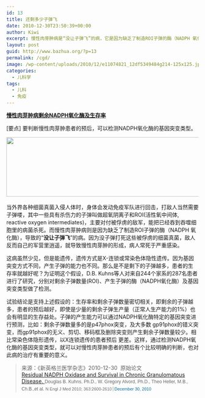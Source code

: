 ```yaml
---
id: 13
title: 还剩多少子弹飞
date: 2010-12-30T23:50:39+00:00
author: Kiwi
excerpt: 慢性肉芽肿病是“没让子弹飞”的病，它是因为缺乏了制造ROI子弹的酶（NADPH 氧化酶）所导致的一种免疫缺陷病。那么是不是剩下的子弹越多，患者的生存率就越好呢？为证明这个假设，D.B. Kuhns等人对来自244个家系的287名患者进行了研究，结果证明，剩余的子弹越多，患者的预后越好，而且子弹的产生能力可以通过NADPH氧化酶特定的基因突变进行预测。
layout: post
guid: http://www.bazhua.org/?p=13
permalink: /cgd/
image: /wp-content/uploads/2010/12/e11074821_12df5349484g214-125x125.jpg
categories:
  - 儿科学
tags:
  - 儿科
  - 免疫
---
```

**<a href="http://www.nejm.org/doi/full/10.1056/NEJMoa1007097" target="_self">慢性肉芽肿病剩余NADPH氧化酶及生存率</a>**

[要点] 要判断慢性肉芽肿患者的预后，可以检测NADPH氧化酶的基因突变类型。

[<img class="alignnone size-full wp-image-447" title="e11074821_12df5349484g214" src="/wp-content/uploads/2010/12/e11074821_12df5349484g2141.jpg" alt="" width="602" height="156" srcset="/wp-content/uploads/2010/12/e11074821_12df5349484g2141.jpg 602w, /wp-content/uploads/2010/12/e11074821_12df5349484g2141-600x156.jpg 600w" sizes="(max-width: 602px) 100vw, 602px" />](/wp-content/uploads/2010/12/e11074821_12df5349484g2141.jpg)

[](/wp-content/uploads/2010/12/e11074821_12df5349484g2141.jpg)当外界各种细菌真菌入侵人体时，身体会发动免疫军队进行回击，打敌人当然需要子弹喽，其中一些具有杀伤力的子弹叫做超氧阴离子和ROI(活性氧中间体, reactive oxygen intermediates)，主要对付被俘虏的敌军，能把已经吞到吞噬细胞里的病菌杀死。而慢性肉芽肿病则是因为缺乏了制造ROI子弹的酶（NADPH 氧化酶），导致的“**没让子弹飞**”的病。因为没子弹打死这些被俘虏的细菌真菌，敌人反而自己的军营里逍遥，就导致慢性肉芽肿的形成，病人常死于严重感染。

这病虽然少见，但是能遗传，遗传方式是X-连锁或常染色体隐性遗传。因为基因突变方式不同，产生子弹的能力也不同。那么是不是剩下的子弹越多，患者的生 存率就越好呢？为证明这个假设，D.B. Kuhns等人对来自244个家系的287名患者进行了研究，分别对剩余子弹数量(ROI)、产生子弹的酶（NADPH氧化酶）及基因突变类型做了检测。

试验结论是支持上述假设的：生存率和剩余子弹数量密切相关，即剩余的子弹越多，患者的预后越好，即使是少量的剩余子弹生产量（正常人生产能力的1%）也 会有明显的生存益处。子弹的产生能力可以通过NADPH氧化酶特定的基因突变进行预测，比如：剩余子弹数量多的是p47phox突变，及大多数 gp91phox的错义突变，而gp91phox的无义、剪切、移码框及删除突变则产生剩余子弹数量较少。相比常染色体隐形遗传，以X连锁遗传的患者预后 更差。这样，通过检测NADPH氧化酶的基因突变类型，就可以对慢性肉芽肿患者的预后有个比较明确的判断，也对此病的治疗有重要的意义。

> <div id="_mcePaste">
>   来源：《新英格兰医学杂志》2010-12-30  原始论文
> </div>
> 
> <div id="_mcePaste">
>   <a href="http://www.nejm.org/doi/full/10.1056/NEJMoa1007097" target="_self">Residual NADPH Oxidase and Survival in Chronic Granulomatous Disease. </a><span style="font-family: arial, sans-serif; line-height: 18px; font-size: 12px; color: #666666;">Douglas B. Kuhns, Ph.D., W. Gregory Alvord, Ph.D., Theo Heller, M.B., Ch.B.,et al. </span><span style="font-family: arial, sans-serif; line-height: 18px; font-size: 12px; color: #666666;"><span class="citation" style="outline-width: 0px; outline-style: initial; outline-color: initial; font-weight: inherit; font-style: inherit; font-size: 11px; vertical-align: baseline; padding: 0px; margin: 0px; border: 0px initial initial;">N Engl J Med 2010; 363:2600-2610</span><a style="margin-top: 0px; margin-right: 0px; margin-bottom: 0px; margin-left: 3px; padding-top: 0px; padding-right: 0px; padding-bottom: 0px; padding-left: 3px; border-top-width: 0px; border-right-width: 0px; border-bottom-width: 0px; border-left-width: 1px; border-style: initial; border-color: initial; outline-width: 0px; outline-style: initial; outline-color: initial; font-weight: inherit; font-style: inherit; font-size: 11px; vertical-align: baseline; color: #006892; text-decoration: none; border-left-style: solid; border-left-color: #999999;" href="http://www.nejm.org/toc/nejm/363/27/">December 30, 2010</a></span>
> </div>
